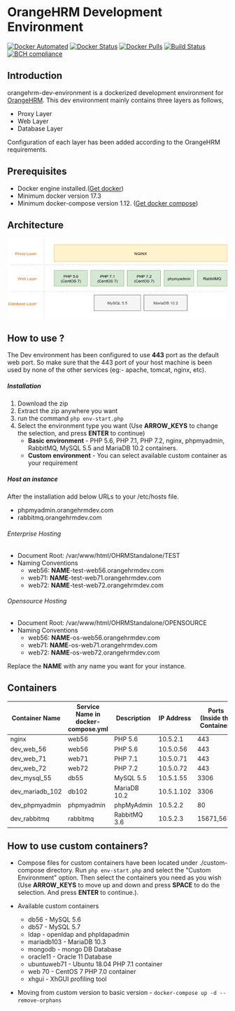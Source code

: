 # OrangeHRM Development Environment
[![Docker Automated](https://img.shields.io/docker/automated/orangehrm/orangehrm-environment-images.svg)](https://hub.docker.com/r/orangehrm/orangehrm-environment-images/) [![Docker Status](https://img.shields.io/docker/build/orangehrm/orangehrm-environment-images.svg)](https://hub.docker.com/r/orangehrm/orangehrm-environment-images/) [![Docker Pulls](https://img.shields.io/docker/pulls/orangehrm/orangehrm-environment-images.svg)](https://hub.docker.com/r/orangehrm/orangehrm-environment-images/) [![Build Status](https://travis-ci.org/orangehrm/orangehrm-dev-environment.svg?branch=master)](https://travis-ci.org/orangehrm/orangehrm-dev-environment) [![BCH compliance](https://bettercodehub.com/edge/badge/orangehrm/orangehrm-dev-environment?branch=master)](https://bettercodehub.com/)

## Introduction
orangehrm-dev-environment is a dockerized development environment for [OrangeHRM](https://www.orangehrm.com/). This dev environment mainly contains three layers as follows,

- Proxy Layer 
- Web Layer
- Database Layer

Configuration of each layer has been added according to the OrangeHRM requirements.


## Prerequisites
- Docker engine installed.([Get docker](https://docs.docker.com/engine/installation/))
- Minimum docker version 17.3
- Minimum docker-compose version 1.12. ([Get docker compose](https://docs.docker.com/compose/install/))

## Architecture
![OrangeHRM Dev Environment Architecture](./utils/doc-helpers/architecture_diagram.png)

## How to use ?

The Dev environment has been configured to use **443** port as the default web port. So make sure that the 443 port of your host machine is been used by none of the other services (eg:- apache, tomcat, nginx, etc). 
##### Installation

1. Download the zip
2. Extract the zip anywhere you want
3. run the command `php env-start.php`
4. Select the environment type you want (Use **ARROW_KEYS** to change the selection, and press **ENTER** to continue)
   - **Basic environment** - PHP 5.6, PHP 7.1, PHP 7.2, nginx, phpmyadmin, RabbitMQ, MySQL 5.5 and MariaDB 10.2 containers.
   - **Custom environment** - You can select available custom container as your requirement

##### Host an instance
After the installation add below URLs to your /etc/hosts file.
- phpmyadmin.orangehrmdev.com
- rabbitmq.orangehrmdev.com

###### Enterprise Hosting
- Document Root: /var/www/html/OHRMStandalone/TEST
- Naming Conventions
  - web56: **NAME**-test-web56.orangehrmdev.com
  - web71: **NAME**-test-web71.orangehrmdev.com
  - web72: **NAME**-test-web72.orangehrmdev.com
  
###### Opensource Hosting
- Document Root: /var/www/html/OHRMStandalone/OPENSOURCE
- Naming Conventions
  - web56: **NAME**-os-web56.orangehrmdev.com
  - web71: **NAME**-os-web71.orangehrmdev.com
  - web72: **NAME**-os-web72.orangehrmdev.com

Replace the **NAME** with any name you want for your instance.


## Containers

| Container Name | Service Name in docker-compose.yml | Description | IP Address | Ports (Inside the Container) | Ports (Host Machine)|
|----------------|------------------------------------|-------------|------------|------------|---------------------|
| nginx          | web56                              | PHP 5.6     | 10.5.2.1   | 443        | 443
| dev_web_56     | web56                              | PHP 5.6     | 10.5.0.56  | 443        | - |
| dev_web_71     | web71                              | PHP 7.1     | 10.5.0.71  | 443        | - |
| dev_web_72     | web72                              | PHP 7.2     | 10.5.0.72  | 443        | - |
| dev_mysql_55   | db55                               | MySQL 5.5   | 10.5.1.55  | 3306       | - |
| dev_mariadb_102| db102                              | MariaDB 10.2| 10.5.1.102 | 3306       | - |
| dev_phpmyadmin | phpmyadmin                         | phpMyAdmin  | 10.5.2.2   | 80         | - |
| dev_rabbitmq   | rabbitmq                           | RabbitMQ 3.6| 10.5.2.3   | 15671,5671 | 15671 |

## How to use custom containers?
- Compose files for custom containers have been located under ./custom-compose directory. Run `php env-start.php` and select the "Custom Environment" option. Then select the containers you need as you wish (Use **ARROW_KEYS** to move up and down and press **SPACE** to do the selection. And press **ENTER** to continue.).
 
- Available custom containers
   - db56 - MySQL 5.6
   - db57 - MySQL 5.7
   - ldap - openldap and phpldapadmin
   - mariadb103 - MariaDB 10.3
   - mongodb - mongo DB Database
   - oracle11 - Oracle 11 Database
   - ubuntuweb71 - Ubuntu 18.04 PHP 7.1 container
   - web 70 - CentOS 7 PHP 7.0 container
   - xhgui - XhGUI profiling tool
  
- Moving from custom version to basic version -  `docker-compose up -d --remove-orphans`
